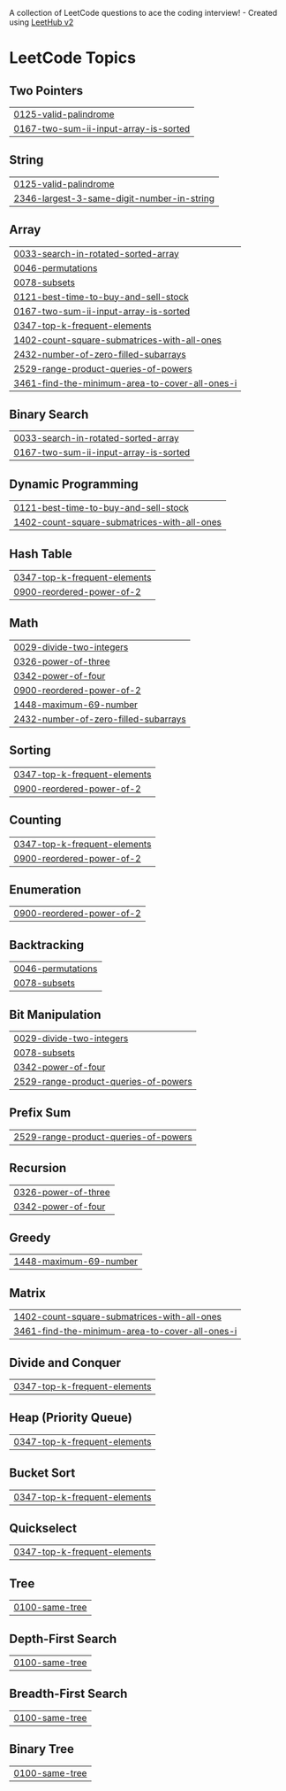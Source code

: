 A collection of LeetCode questions to ace the coding interview! - Created using [LeetHub v2](https://github.com/arunbhardwaj/LeetHub-2.0)
<!---LeetCode Topics Start-->
# LeetCode Topics
## Two Pointers
|  |
| ------- |
| [0125-valid-palindrome](https://github.com/LUCKYHARSHA001/leetcode/tree/master/0125-valid-palindrome) |
| [0167-two-sum-ii-input-array-is-sorted](https://github.com/LUCKYHARSHA001/leetcode/tree/master/0167-two-sum-ii-input-array-is-sorted) |
## String
|  |
| ------- |
| [0125-valid-palindrome](https://github.com/LUCKYHARSHA001/leetcode/tree/master/0125-valid-palindrome) |
| [2346-largest-3-same-digit-number-in-string](https://github.com/LUCKYHARSHA001/leetcode/tree/master/2346-largest-3-same-digit-number-in-string) |
## Array
|  |
| ------- |
| [0033-search-in-rotated-sorted-array](https://github.com/LUCKYHARSHA001/leetcode/tree/master/0033-search-in-rotated-sorted-array) |
| [0046-permutations](https://github.com/LUCKYHARSHA001/leetcode/tree/master/0046-permutations) |
| [0078-subsets](https://github.com/LUCKYHARSHA001/leetcode/tree/master/0078-subsets) |
| [0121-best-time-to-buy-and-sell-stock](https://github.com/LUCKYHARSHA001/leetcode/tree/master/0121-best-time-to-buy-and-sell-stock) |
| [0167-two-sum-ii-input-array-is-sorted](https://github.com/LUCKYHARSHA001/leetcode/tree/master/0167-two-sum-ii-input-array-is-sorted) |
| [0347-top-k-frequent-elements](https://github.com/LUCKYHARSHA001/leetcode/tree/master/0347-top-k-frequent-elements) |
| [1402-count-square-submatrices-with-all-ones](https://github.com/LUCKYHARSHA001/leetcode/tree/master/1402-count-square-submatrices-with-all-ones) |
| [2432-number-of-zero-filled-subarrays](https://github.com/LUCKYHARSHA001/leetcode/tree/master/2432-number-of-zero-filled-subarrays) |
| [2529-range-product-queries-of-powers](https://github.com/LUCKYHARSHA001/leetcode/tree/master/2529-range-product-queries-of-powers) |
| [3461-find-the-minimum-area-to-cover-all-ones-i](https://github.com/LUCKYHARSHA001/leetcode/tree/master/3461-find-the-minimum-area-to-cover-all-ones-i) |
## Binary Search
|  |
| ------- |
| [0033-search-in-rotated-sorted-array](https://github.com/LUCKYHARSHA001/leetcode/tree/master/0033-search-in-rotated-sorted-array) |
| [0167-two-sum-ii-input-array-is-sorted](https://github.com/LUCKYHARSHA001/leetcode/tree/master/0167-two-sum-ii-input-array-is-sorted) |
## Dynamic Programming
|  |
| ------- |
| [0121-best-time-to-buy-and-sell-stock](https://github.com/LUCKYHARSHA001/leetcode/tree/master/0121-best-time-to-buy-and-sell-stock) |
| [1402-count-square-submatrices-with-all-ones](https://github.com/LUCKYHARSHA001/leetcode/tree/master/1402-count-square-submatrices-with-all-ones) |
## Hash Table
|  |
| ------- |
| [0347-top-k-frequent-elements](https://github.com/LUCKYHARSHA001/leetcode/tree/master/0347-top-k-frequent-elements) |
| [0900-reordered-power-of-2](https://github.com/LUCKYHARSHA001/leetcode/tree/master/0900-reordered-power-of-2) |
## Math
|  |
| ------- |
| [0029-divide-two-integers](https://github.com/LUCKYHARSHA001/leetcode/tree/master/0029-divide-two-integers) |
| [0326-power-of-three](https://github.com/LUCKYHARSHA001/leetcode/tree/master/0326-power-of-three) |
| [0342-power-of-four](https://github.com/LUCKYHARSHA001/leetcode/tree/master/0342-power-of-four) |
| [0900-reordered-power-of-2](https://github.com/LUCKYHARSHA001/leetcode/tree/master/0900-reordered-power-of-2) |
| [1448-maximum-69-number](https://github.com/LUCKYHARSHA001/leetcode/tree/master/1448-maximum-69-number) |
| [2432-number-of-zero-filled-subarrays](https://github.com/LUCKYHARSHA001/leetcode/tree/master/2432-number-of-zero-filled-subarrays) |
## Sorting
|  |
| ------- |
| [0347-top-k-frequent-elements](https://github.com/LUCKYHARSHA001/leetcode/tree/master/0347-top-k-frequent-elements) |
| [0900-reordered-power-of-2](https://github.com/LUCKYHARSHA001/leetcode/tree/master/0900-reordered-power-of-2) |
## Counting
|  |
| ------- |
| [0347-top-k-frequent-elements](https://github.com/LUCKYHARSHA001/leetcode/tree/master/0347-top-k-frequent-elements) |
| [0900-reordered-power-of-2](https://github.com/LUCKYHARSHA001/leetcode/tree/master/0900-reordered-power-of-2) |
## Enumeration
|  |
| ------- |
| [0900-reordered-power-of-2](https://github.com/LUCKYHARSHA001/leetcode/tree/master/0900-reordered-power-of-2) |
## Backtracking
|  |
| ------- |
| [0046-permutations](https://github.com/LUCKYHARSHA001/leetcode/tree/master/0046-permutations) |
| [0078-subsets](https://github.com/LUCKYHARSHA001/leetcode/tree/master/0078-subsets) |
## Bit Manipulation
|  |
| ------- |
| [0029-divide-two-integers](https://github.com/LUCKYHARSHA001/leetcode/tree/master/0029-divide-two-integers) |
| [0078-subsets](https://github.com/LUCKYHARSHA001/leetcode/tree/master/0078-subsets) |
| [0342-power-of-four](https://github.com/LUCKYHARSHA001/leetcode/tree/master/0342-power-of-four) |
| [2529-range-product-queries-of-powers](https://github.com/LUCKYHARSHA001/leetcode/tree/master/2529-range-product-queries-of-powers) |
## Prefix Sum
|  |
| ------- |
| [2529-range-product-queries-of-powers](https://github.com/LUCKYHARSHA001/leetcode/tree/master/2529-range-product-queries-of-powers) |
## Recursion
|  |
| ------- |
| [0326-power-of-three](https://github.com/LUCKYHARSHA001/leetcode/tree/master/0326-power-of-three) |
| [0342-power-of-four](https://github.com/LUCKYHARSHA001/leetcode/tree/master/0342-power-of-four) |
## Greedy
|  |
| ------- |
| [1448-maximum-69-number](https://github.com/LUCKYHARSHA001/leetcode/tree/master/1448-maximum-69-number) |
## Matrix
|  |
| ------- |
| [1402-count-square-submatrices-with-all-ones](https://github.com/LUCKYHARSHA001/leetcode/tree/master/1402-count-square-submatrices-with-all-ones) |
| [3461-find-the-minimum-area-to-cover-all-ones-i](https://github.com/LUCKYHARSHA001/leetcode/tree/master/3461-find-the-minimum-area-to-cover-all-ones-i) |
## Divide and Conquer
|  |
| ------- |
| [0347-top-k-frequent-elements](https://github.com/LUCKYHARSHA001/leetcode/tree/master/0347-top-k-frequent-elements) |
## Heap (Priority Queue)
|  |
| ------- |
| [0347-top-k-frequent-elements](https://github.com/LUCKYHARSHA001/leetcode/tree/master/0347-top-k-frequent-elements) |
## Bucket Sort
|  |
| ------- |
| [0347-top-k-frequent-elements](https://github.com/LUCKYHARSHA001/leetcode/tree/master/0347-top-k-frequent-elements) |
## Quickselect
|  |
| ------- |
| [0347-top-k-frequent-elements](https://github.com/LUCKYHARSHA001/leetcode/tree/master/0347-top-k-frequent-elements) |
## Tree
|  |
| ------- |
| [0100-same-tree](https://github.com/LUCKYHARSHA001/leetcode/tree/master/0100-same-tree) |
## Depth-First Search
|  |
| ------- |
| [0100-same-tree](https://github.com/LUCKYHARSHA001/leetcode/tree/master/0100-same-tree) |
## Breadth-First Search
|  |
| ------- |
| [0100-same-tree](https://github.com/LUCKYHARSHA001/leetcode/tree/master/0100-same-tree) |
## Binary Tree
|  |
| ------- |
| [0100-same-tree](https://github.com/LUCKYHARSHA001/leetcode/tree/master/0100-same-tree) |
<!---LeetCode Topics End-->